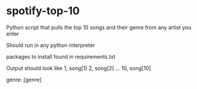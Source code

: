 # spotify-top-10
Python script that pulls the top 10 songs and their genre from any artist you enter

Should run in any python interpreter

packages to install found in requirements.txt

Output should look like 
1, song[1]
2, song[2]
...
10, song[10]

genre:
[genre]
